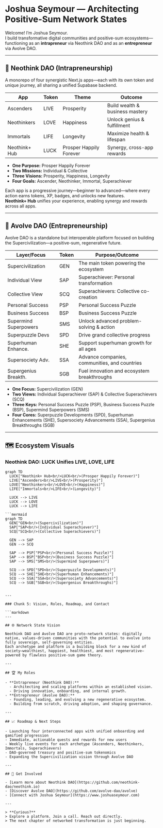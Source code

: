 # Joshua Seymour — Architecting Positive-Sum Network States

Welcome! I’m Joshua Seymour.  
I build transformative digital communities and positive-sum ecosystems—functioning as an **intrapreneur** via Neothink DAO and as an **entrepreneur** via Avolve DAO.

---

## 🚀 Neothink DAO (Intrapreneurship)

A monorepo of four synergistic Next.js apps—each with its own token and unique journey, all sharing a unified Supabase backend.

| App           | Token | Theme        | Outcome                        |
|---------------|-------|--------------|--------------------------------|
| Ascenders     | LIVE  | Prosperity   | Build wealth & business mastery|
| Neothinkers   | LOVE  | Happiness    | Unlock genius & fulfillment    |
| Immortals     | LIFE  | Longevity    | Maximize health & lifespan     |
| Neothink+ Hub | LUCK  | Prosper Happily Forever | Synergy, cross-app rewards |

- **One Purpose:** Prosper Happily Forever  
- **Two Missions:** Individual & Collective  
- **Three Visions:** Prosperity, Happiness, Longevity  
- **Four Goals:** Ascender, Neothinker, Immortal, Superachiever

Each app is a progressive journey—beginner to advanced—where every action earns tokens, XP, badges, and unlocks new features.  
**Neothink+ Hub** unifies your experience, enabling synergy and rewards across all apps.

---

## 🌌 Avolve DAO (Entrepreneurship)

Avolve DAO is a standalone but interoperable platform focused on building the Supercivilization—a positive-sum, regenerative future.

| Layer/Focus           | Token | Purpose/Outcome                                      |
|-----------------------|-------|-----------------------------------------------------|
| Supercivilization     | GEN   | The main token powering the ecosystem                |
| Individual View       | SAP   | Superachiever: Personal transformation              |
| Collective View       | SCQ   | Superachievers: Collective co-creation              |
| Personal Success      | PSP   | Personal Success Puzzle                             |
| Business Success      | BSP   | Business Success Puzzle                             |
| Supermind Superpowers | SMS   | Unlock advanced problem-solving & action            |
| Superpuzzle Devs      | SPD   | Drive grand collective progress                     |
| Superhuman Enhance.   | SHE   | Support superhuman growth for all ages              |
| Supersociety Adv.     | SSA   | Advance companies, communities, and countries       |
| Supergenius Breakth.  | SGB   | Fuel innovation and ecosystem breakthroughs         |

- **One Focus:** Supercivilization (GEN)  
- **Two Views:** Individual Superachiever (SAP) & Collective Superachievers (SCQ)  
- **Three Keys:** Personal Success Puzzle (PSP), Business Success Puzzle (BSP), Supermind Superpowers (SMS)  
- **Four Cores:** Superpuzzle Developments (SPD), Superhuman Enhancements (SHE), Supersociety Advancements (SSA), Supergenius Breakthroughs (SGB)

---

## 🗺️ Ecosystem Visuals

### Neothink DAO: LUCK Unifies LIVE, LOVE, LIFE

```mermaid
graph TD
  LUCK["Neothink+ Hub<br/>LUCK<br/>(Prosper Happily Forever)"]
  LIVE["Ascenders<br/>LIVE<br/>(Prosperity)"]
  LOVE["Neothinkers<br/>LOVE<br/>(Happiness)"]
  LIFE["Immortals<br/>LIFE<br/>(Longevity)"]

  LUCK --> LIVE
  LUCK --> LOVE
  LUCK --> LIFE

```mermaid
graph TD
  GEN["GEN<br/>(Supercivilization)"]
  SAP["SAP<br/>(Individual Superachiever)"]
  SCQ["SCQ<br/>(Collective Superachievers)"]

  GEN --> SAP
  GEN --> SCQ

  SAP --> PSP["PSP<br/>(Personal Success Puzzle)"]
  SAP --> BSP["BSP<br/>(Business Success Puzzle)"]
  SAP --> SMS["SMS<br/>(Supermind Superpowers)"]

  SCQ --> SPD["SPD<br/>(Superpuzzle Developments)"]
  SCQ --> SHE["SHE<br/>(Superhuman Enhancements)"]
  SCQ --> SSA["SSA<br/>(Supersociety Advancements)"]
  SCQ --> SGB["SGB<br/>(Supergenius Breakthroughs)"]


---

### Chunk 5: Vision, Roles, Roadmap, and Contact

```markdown
---

## 🌐 Network State Vision

Neothink DAO and Avolve DAO are proto-network states: digitally native, values-driven communities with the potential to evolve into fully sovereign, self-governing entities.  
Each archetype and platform is a building block for a new kind of society—wealthiest, happiest, healthiest, and most regenerative—powered by flawless positive-sum game theory.

---

## 🏆 My Roles

- **Intrapreneur (Neothink DAO):**  
  - Architecting and scaling platforms within an established vision.
  - Driving innovation, onboarding, and internal growth.
- **Entrepreneur (Avolve DAO):**  
  - Founding, leading, and evolving a new regenerative ecosystem.
  - Building from scratch, driving adoption, and shaping governance.

---

## 📈 Roadmap & Next Steps

- Launching four interconnected apps with unified onboarding and gamified progression
- Immediate, actionable quests and rewards for new users
- Weekly live events for each archetype (Ascenders, Neothinkers, Immortals, Superachievers)
- DAO-governed treasury and positive-sum tokenomics
- Expanding the Supercivilization vision through Avolve DAO

---

## 🤝 Get Involved

- [Learn more about Neothink DAO](https://github.com/neothink-dao/neothink.io)
- [Discover Avolve DAO](https://github.com/avolve-dao/avolve)
- [Connect with Joshua Seymour](https://www.joshuaseymour.com)

---

> **Curious?**  
> Explore a platform. Join a call. Reach out directly.  
> The next chapter of networked transformation is just beginning.
